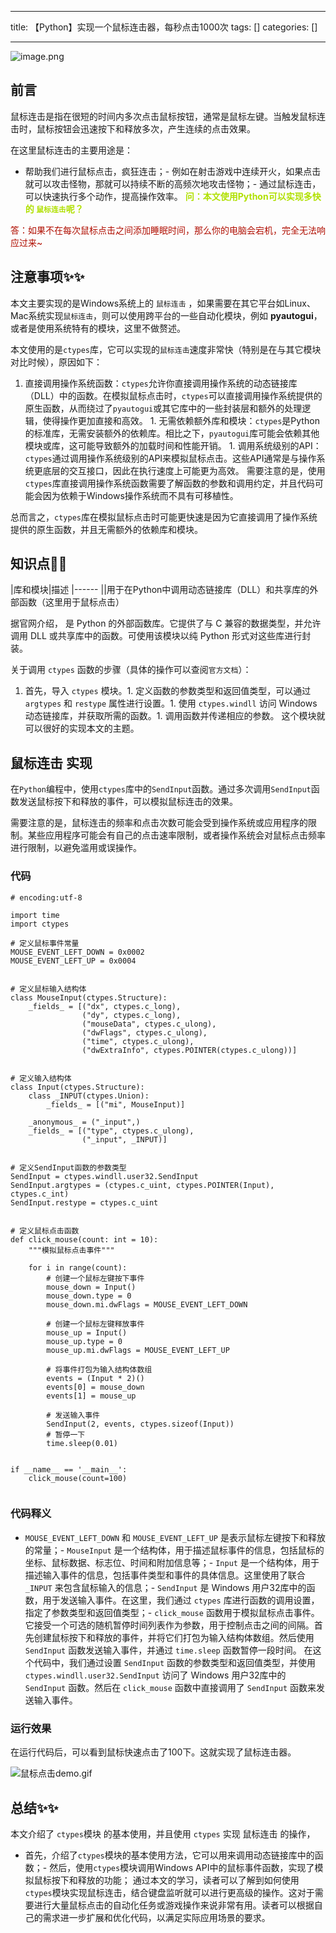 
--- 
title:  【Python】实现一个鼠标连击器，每秒点击1000次 
tags: []
categories: [] 

---
<img src="https://img-blog.csdnimg.cn/img_convert/b3841dd12dce1ff19175097e8678eb59.png" alt="image.png">

## 前言

鼠标连击是指在很短的时间内多次点击鼠标按钮，通常是鼠标左键。当触发鼠标连击时，鼠标按钮会迅速按下和释放多次，产生连续的点击效果。

在这里鼠标连击的主要用途是：
- 帮助我们进行鼠标点击，疯狂连击；- 例如在射击游戏中连续开火，如果点击就可以攻击怪物，那就可以持续不断的高频次地攻击怪物；- 通过鼠标连击，可以快速执行多个动作，提高操作效率。
<font color="bluesky"> **问：本文使用Python可以实现多快的 `鼠标连击`呢？** </font>

<font color="bluepi"> 答：如果不在每次鼠标点击之间添加睡眠时间，那么你的电脑会宕机，完全无法响应过来~ </font>

## 注意事项✨✨

本文主要实现的是Windows系统上的 `鼠标连击` ，如果需要在其它平台如Linux、Mac系统实现`鼠标连击`，则可以使用跨平台的一些自动化模块，例如 **pyautogui**，或者是使用系统特有的模块，这里不做赘述。

本文使用的是`ctypes`库，它可以实现的`鼠标连击`速度非常快（特别是在与其它模块对比时候），原因如下：
1.  直接调用操作系统函数：`ctypes`允许你直接调用操作系统的动态链接库（DLL）中的函数。在模拟鼠标点击时，`ctypes`可以直接调用操作系统提供的原生函数，从而绕过了`pyautogui`或其它库中的一些封装层和额外的处理逻辑，使得操作更加直接和高效。 1.  无需依赖额外库和模块：`ctypes`是Python的标准库，无需安装额外的依赖库。相比之下，`pyautogui`库可能会依赖其他模块或库，这可能导致额外的加载时间和性能开销。 1.  调用系统级别的API：`ctypes`通过调用操作系统级别的API来模拟鼠标点击。这些API通常是与操作系统更底层的交互接口，因此在执行速度上可能更为高效。 
需要注意的是，使用`ctypes`库直接调用操作系统函数需要了解函数的参数和调用约定，并且代码可能会因为依赖于Windows操作系统而不具有可移植性。

总而言之，`ctypes`库在模拟鼠标点击时可能更快速是因为它直接调用了操作系统提供的原生函数，并且无需额外的依赖库和模块。

## 知识点📖📖

|库和模块|描述
|------
||用于在Python中调用动态链接库（DLL）和共享库的外部函数（这里用于鼠标点击）

据官网介绍， 是 Python 的外部函数库。它提供了与 C 兼容的数据类型，并允许调用 DLL 或共享库中的函数。可使用该模块以纯 Python 形式对这些库进行封装。

关于调用 `ctypes` 函数的步骤（具体的操作可以查阅`官方文档`）：
1. 首先，导入 `ctypes` 模块。1. 定义函数的参数类型和返回值类型，可以通过 `argtypes` 和 `restype` 属性进行设置。1. 使用 `ctypes.windll` 访问 Windows 动态链接库，并获取所需的函数。1. 调用函数并传递相应的参数。
这个模块就可以很好的实现本文的主题。

## 鼠标连击 实现

>  
 在`Python`编程中，使用`ctypes`库中的`SendInput`函数。通过多次调用`SendInput`函数发送鼠标按下和释放的事件，可以模拟鼠标连击的效果。 


需要注意的是，鼠标连击的频率和点击次数可能会受到操作系统或应用程序的限制。某些应用程序可能会有自己的点击速率限制，或者操作系统会对鼠标点击频率进行限制，以避免滥用或误操作。

### 代码

```
# encoding:utf-8

import time
import ctypes

# 定义鼠标事件常量
MOUSE_EVENT_LEFT_DOWN = 0x0002
MOUSE_EVENT_LEFT_UP = 0x0004


# 定义鼠标输入结构体
class MouseInput(ctypes.Structure):
    _fields_ = [("dx", ctypes.c_long),
                ("dy", ctypes.c_long),
                ("mouseData", ctypes.c_ulong),
                ("dwFlags", ctypes.c_ulong),
                ("time", ctypes.c_ulong),
                ("dwExtraInfo", ctypes.POINTER(ctypes.c_ulong))]


# 定义输入结构体
class Input(ctypes.Structure):
    class _INPUT(ctypes.Union):
        _fields_ = [("mi", MouseInput)]

    _anonymous_ = ("_input",)
    _fields_ = [("type", ctypes.c_ulong),
                ("_input", _INPUT)]


# 定义SendInput函数的参数类型
SendInput = ctypes.windll.user32.SendInput
SendInput.argtypes = (ctypes.c_uint, ctypes.POINTER(Input), ctypes.c_int)
SendInput.restype = ctypes.c_uint


# 定义鼠标点击函数
def click_mouse(count: int = 10):
    """模拟鼠标点击事件"""
    
    for i in range(count):
        # 创建一个鼠标左键按下事件
        mouse_down = Input()
        mouse_down.type = 0
        mouse_down.mi.dwFlags = MOUSE_EVENT_LEFT_DOWN

        # 创建一个鼠标左键释放事件
        mouse_up = Input()
        mouse_up.type = 0
        mouse_up.mi.dwFlags = MOUSE_EVENT_LEFT_UP

        # 将事件打包为输入结构体数组
        events = (Input * 2)()
        events[0] = mouse_down
        events[1] = mouse_up

        # 发送输入事件
        SendInput(2, events, ctypes.sizeof(Input))
        # 暂停一下
        time.sleep(0.01)


if __name__ == '__main__':
    click_mouse(count=100)


```

### 代码释义
- `MOUSE_EVENT_LEFT_DOWN` 和 `MOUSE_EVENT_LEFT_UP` 是表示鼠标左键按下和释放的常量；- `MouseInput` 是一个结构体，用于描述鼠标事件的信息，包括鼠标的坐标、鼠标数据、标志位、时间和附加信息等；- `Input` 是一个结构体，用于描述输入事件的信息，包括事件类型和事件的具体信息。这里使用了联合 `_INPUT` 来包含鼠标输入的信息；- `SendInput` 是 Windows 用户32库中的函数，用于发送输入事件。在这里，我们通过 `ctypes` 库进行函数的调用设置，指定了参数类型和返回值类型；- `click_mouse` 函数用于模拟鼠标点击事件。它接受一个可选的随机暂停时间列表作为参数，用于控制点击之间的间隔。首先创建鼠标按下和释放的事件，并将它们打包为输入结构体数组。然后使用 `SendInput` 函数发送输入事件，并通过 `time.sleep` 函数暂停一段时间。
在这个代码中，我们通过设置 `SendInput` 函数的参数类型和返回值类型，并使用 `ctypes.windll.user32.SendInput` 访问了 Windows 用户32库中的 `SendInput` 函数。然后在 `click_mouse` 函数中直接调用了 `SendInput` 函数来发送输入事件。

### 运行效果

在运行代码后，可以看到鼠标快速点击了100下。这就实现了鼠标连击器。

<img src="https://img-blog.csdnimg.cn/img_convert/422356f1a87b795f11ad2f3f746eeb22.gif" alt="鼠标点击demo.gif">

## 总结✨✨

本文介绍了 `ctypes`模块 的基本使用，并且使用 `ctypes` 实现 鼠标连击 的操作，
- 首先，介绍了`ctypes`模块的基本使用方法，它可以用来调用动态链接库中的函数；- 然后，使用`ctypes`模块调用Windows API中的鼠标事件函数，实现了模拟鼠标按下和释放的功能；
通过本文的学习，读者可以了解到如何使用`ctypes`模块实现鼠标连击，结合键盘监听就可以进行更高级的操作。这对于需要进行大量鼠标点击的自动化任务或游戏操作来说非常有用。读者可以根据自己的需求进一步扩展和优化代码，以满足实际应用场景的要求。
